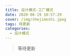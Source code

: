 ```yaml
---
title: 设计模式-工厂模式
date: 2020-06-19 10:57:29
cover: /img/shejimoshi.jpeg
tags: 待更新
categories:
  - 设计模式
---
```


> 等待更新